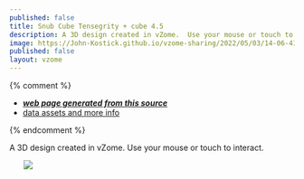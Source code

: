 ```yaml
---
published: false
title: Snub Cube Tensegrity + cube 4.5
description: A 3D design created in vZome.  Use your mouse or touch to interact.
image: https://John-Kostick.github.io/vzome-sharing/2022/05/03/14-06-41-Snub-Cube-Tensegrity-+-cube-4.5/Snub-Cube-Tensegrity-+-cube-4.5.png
published: false
layout: vzome
---
```


{% comment %}
 - [***web page generated from this source***](<https://John-Kostick.github.io/vzome-sharing/2022/05/03/Snub-Cube-Tensegrity-+-cube-4.5-14-06-41.html>)
 - [data assets and more info](<https://github.com/John-Kostick/vzome-sharing/tree/main/2022/05/03/14-06-41-Snub-Cube-Tensegrity-+-cube-4.5/>)
 
{% endcomment %}

A 3D design created in vZome.  Use your mouse or touch to interact.

<vzome-viewer style="width: 87%; height: 60vh; margin: 5%"
       src="https://John-Kostick.github.io/vzome-sharing/2022/05/03/14-06-41-Snub-Cube-Tensegrity-+-cube-4.5/Snub-Cube-Tensegrity-+-cube-4.5.vZome" >
  <img src="https://John-Kostick.github.io/vzome-sharing/2022/05/03/14-06-41-Snub-Cube-Tensegrity-+-cube-4.5/Snub-Cube-Tensegrity-+-cube-4.5.png" />
</vzome-viewer>
